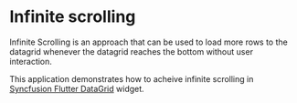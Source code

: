 # Infinite scrolling

Infinite Scrolling is an approach that can be used to load more rows to the datagrid whenever the datagrid reaches the bottom without user interaction.

This application demonstrates how to acheive infinite scrolling in [Syncfusion Flutter DataGrid](https://pub.dev/packages/syncfusion_flutter_datagrid) widget.
